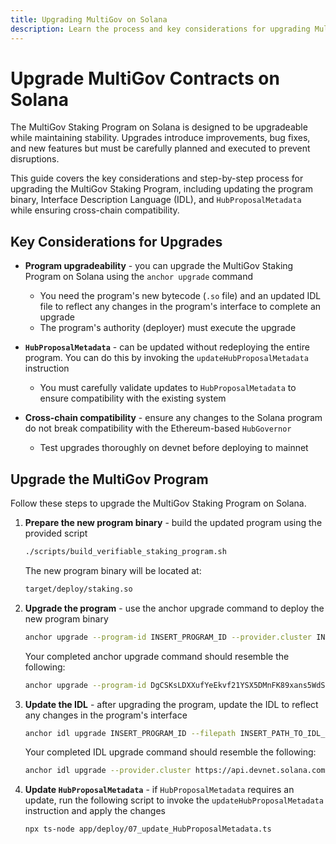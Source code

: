 ```yaml
---
title: Upgrading MultiGov on Solana
description: Learn the process and key considerations for upgrading MultiGov on Solana, ensuring system integrity and careful planning across cross-chain components.
---
```


# Upgrade MultiGov Contracts on Solana

The MultiGov Staking Program on Solana is designed to be upgradeable while maintaining stability. Upgrades introduce improvements, bug fixes, and new features but must be carefully planned and executed to prevent disruptions. 

This guide covers the key considerations and step-by-step process for upgrading the MultiGov Staking Program, including updating the program binary, Interface Description Language (IDL), and `HubProposalMetadata` while ensuring cross-chain compatibility.

## Key Considerations for Upgrades

- **Program upgradeability** - you can upgrade the MultiGov Staking Program on Solana using the `anchor upgrade` command 
    - You need the program's new bytecode (`.so` file) and an updated IDL file to reflect any changes in the program's interface to complete an upgrade
    - The program's authority (deployer) must execute the upgrade

- **`HubProposalMetadata`** - can be updated without redeploying the entire program. You can do this by invoking the `updateHubProposalMetadata` instruction
    - You must carefully validate updates to `HubProposalMetadata` to ensure compatibility with the existing system

- **Cross-chain compatibility** - ensure any changes to the Solana program do not break compatibility with the Ethereum-based `HubGovernor` 
    - Test upgrades thoroughly on devnet before deploying to mainnet

## Upgrade the MultiGov Program

Follow these steps to upgrade the MultiGov Staking Program on Solana.  

1. **Prepare the new program binary** - build the updated program using the provided script

    ```bash
    ./scripts/build_verifiable_staking_program.sh
    ```

    The new program binary will be located at:

    ```bash
    target/deploy/staking.so
    ```

2. **Upgrade the program** - use the anchor upgrade command to deploy the new program binary

    ```bash
    anchor upgrade --program-id INSERT_PROGRAM_ID --provider.cluster INSERT_CLUSTER_URL INSERT_PATH_TO_PROGRAM_BINARY
    ```

    Your completed anchor upgrade command should resemble the following:
    ```bash
    anchor upgrade --program-id DgCSKsLDXXufYeEkvf21YSX5DMnFK89xans5WdSsUbeY --provider.cluster https://api.devnet.solana.com ./target/deploy/staking.so
    ```

3. **Update the IDL** - after upgrading the program, update the IDL to reflect any changes in the program's interface

    ```bash
    anchor idl upgrade INSERT_PROGRAM_ID --filepath INSERT_PATH_TO_IDL_FILE
    ```

    Your completed IDL upgrade command should resemble the following:
    ```bash
    anchor idl upgrade --provider.cluster https://api.devnet.solana.com --filepath ./target/idl/staking.json DgCSKsLDXXufYeEkvf21YSX5DMnFK89xans5WdSsUbeY
    ```

4. **Update `HubProposalMetadata`** - if `HubProposalMetadata` requires an update, run the following script to invoke the `updateHubProposalMetadata` instruction and apply the changes

    ```bash
    npx ts-node app/deploy/07_update_HubProposalMetadata.ts
    ```


